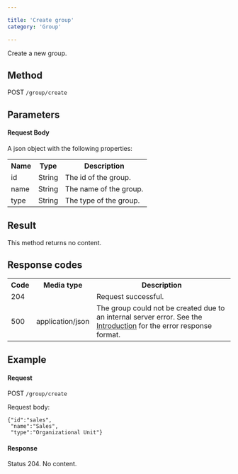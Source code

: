 ```yaml
---

title: 'Create group'
category: 'Group'

---
```



Create a new group.


Method
------

POST `/group/create`


Parameters
----------

#### Request Body

A json object with the following properties:

<table class="table table-striped">
  <tr>
    <th>Name</th>
    <th>Type</th>
    <th>Description</th>
  </tr>
  <tr>
    <td>id</td>
    <td>String</td>
    <td>The id of the group.</td>
  </tr>
  <tr>
    <td>name</td>
    <td>String</td>
    <td>The name of the group.</td>
  </tr>
  <tr>
    <td>type</td>
    <td>String</td>
    <td>The type of the group.</td>
  </tr> 
</table>


Result
------

This method returns no content.


Response codes
--------------  

<table class="table table-striped">
  <tr>
    <th>Code</th>
    <th>Media type</th>
    <th>Description</th>
  </tr>
  <tr>
    <td>204</td>
    <td></td>
    <td>Request successful.</td>
  </tr>
  <tr>
    <td>500</td>
    <td>application/json</td>
    <td>The group could not be created due to an internal server error. See the <a href="#overview-introduction">Introduction</a> for the error response format.</td>
  </tr>
</table>

Example
-------

#### Request

POST `/group/create`

Request body:

    {"id":"sales",
     "name":"Sales",
     "type":"Organizational Unit"}

#### Response

Status 204. No content.
